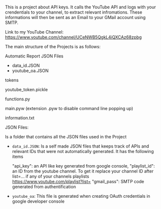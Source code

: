 This is a project about API keys. It calls the YouTube API and logs with your crendentials to your channel, to extract relevant infromations. These informations will then be sent as an Email to your GMail account using SMTP.

Link to my YouTube Channel: https://www.youtube.com/channel/UCeNWB5QgkL4iQXCAz68zpbg

The main structure of the Projects is as follows:

Automatic Report
JSON Files
- data_id.JSON
- youtube_oa.JSON

tokens

youtube_token.pickle 

functions.py

main.pyw (extension .pyw to disable command line popping up)

information.txt



JSON Files:

Is a folder that contains all the JSON files used in the Project

- `data_id.JSON`:
Is a self made JSON files that keeps track of APIs and relevant IDs that were
not automatically generated. It has the following items

    "api_key": an API like key generated from google console,
    "playlist_id": an ID from the youtube channel. To get it replace your channel ID after list=... if any of your channels playlists https://www.youtube.com/playlist?list=
    "gmail_pass": SMTP code generated from authentification


- `youtube_oa`:
This file is generated when creating OAuth credentials in google developer console
